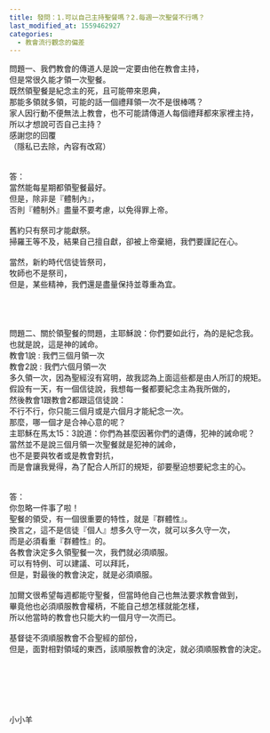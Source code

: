 ```yaml
---
title: 發問：1.可以自己主持聖餐嗎？2.每週一次聖餐不行嗎？
last_modified_at: 1559462927
categories:
  - 教會流行觀念的偏差
---
```


<div>問題一、我們教會的傳道人是說一定要由他在教會主持，</div>

<div>但是常很久能才領一次聖餐。</div>

<div>既然領聖餐是紀念主的死，且可能帶來恩典，</div>

<div>那能多領就多領，可能的話一個禮拜領一次不是很棒嗎？</div>

<div>家人因行動不便無法上教會，也不可能請傳道人每個禮拜都來家裡主持，</div>

<div>所以才想說可否自己主持？</div>

<div>感謝您的回覆</div>

<div>（隱私已去除，內容有改寫）</div>

<div>&nbsp;</div>

<div>&nbsp;</div>

<div>答：</div>

<div>當然能每星期都領聖餐最好。</div>

<div>但是，除非是『體制內』，</div>

<div>否則『體制外』盡量不要考慮，以免得罪上帝。</div>

<div>&nbsp;</div>

<div>舊約只有祭司才能獻祭。</div>

<div>掃羅王等不及，結果自己擅自獻，卻被上帝棄絕，我們要謹記在心。</div>

<div>&nbsp;</div>

<div>當然，新約時代信徒皆祭司，</div>

<div>牧師也不是祭司，</div>

<div>但是，某些精神，我們還是盡量保持並尊重為宜。</div>

<div>&nbsp;</div>

<div>&nbsp;</div>

<div>&nbsp;</div>

<div>&nbsp;</div>

<div>問題二、關於領聖餐的問題，主耶穌說：你們要如此行，為的是紀念我。</div>

<div>也就是說，這是神的誡命。</div>

<div>教會1說 : 我們三個月領一次</div>

<div>教會2說 : 我們六個月領一次</div>

<div>多久領一次，因為聖經沒有寫明，故我認為上面這些都是由人所訂的規矩。</div>

<div>假設有一天，有一個信徒說，我想每一餐都要紀念主為我所做的，</div>

<div>然後教會1跟教會2都跟這信徒說：</div>

<div>不行不行，你只能三個月或是六個月才能紀念一次。</div>

<div>那麼，哪一個才是合神心意的呢？</div>

<div>主耶穌在馬太15：3說道：你們為甚麼因著你們的遺傳，犯神的誡命呢？</div>

<div>當然並不是說三個月領一次聖餐就是犯神的誡命，</div>

<div>也不是要與牧者或是教會對抗，</div>

<div>而是會讓我覺得，為了配合人所訂的規矩，卻要壓迫想要紀念主的心。</div>

<div>&nbsp;</div>

<div>&nbsp;</div>

<div>答：</div>

<div>你忽略一件事了啦！</div>

<div>聖餐的領受，有一個很重要的特性，就是『群體性』。</div>

<div>換言之，這不是信徒『個人』想多久守一次，就可以多久守一次，</div>

<div>而是必須看重『群體性』的。</div>

<div>各教會決定多久領聖餐一次，我們就必須順服。</div>

<div>可以有特例、可以建議、可以拜託，</div>

<div>但是，對最後的教會決定，就是必須順服。</div>

<div>&nbsp;</div>

<div>加爾文很希望每週都能守聖餐，但當時他自己也無法要求教會做到，</div>

<div>畢竟他也必須順服教會權柄，不能自己想怎樣就能怎樣，</div>

<div>所以他當時的教會也只能大約一個月守一次而已。</div>

<div>&nbsp;</div>

<div>基督徒不須順服教會不合聖經的部份，</div>

<div>但是，面對相對領域的東西，該順服教會的決定，就必須順服教會的決定。</div>

<p>&nbsp;</p>

<p>&nbsp;</p>

<p>&nbsp;</p>

<p>小小羊</p>

